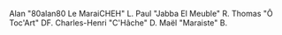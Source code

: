 Alan "80alan80 Le MaraiCHEH" L.
Paul "Jabba El Meuble" R.
Thomas "Ô Toc'Art" DF.
Charles-Henri "C'Hâche" D.
Maël "Maraiste" B.
